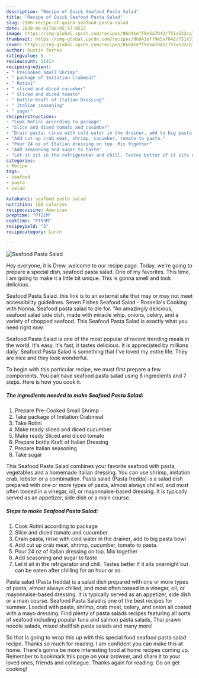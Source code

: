 ```yaml
---
description: "Recipe of Quick Seafood Pasta Salad"
title: "Recipe of Quick Seafood Pasta Salad"
slug: 2906-recipe-of-quick-seafood-pasta-salad
date: 2020-08-01T08:05:57.852Z
image: https://img-global.cpcdn.com/recipes/86d41eff9e5a7042/751x532cq70/seafood-pasta-salad-recipe-main-photo.jpg
thumbnail: https://img-global.cpcdn.com/recipes/86d41eff9e5a7042/751x532cq70/seafood-pasta-salad-recipe-main-photo.jpg
cover: https://img-global.cpcdn.com/recipes/86d41eff9e5a7042/751x532cq70/seafood-pasta-salad-recipe-main-photo.jpg
author: Dustin Torres
ratingvalue: 5
reviewcount: 11414
recipeingredient:
- " PreCooked Small Shrimp"
- " package of Imitation Crabmeat"
- " Rotini"
- " sliced and diced cucumber"
- " Sliced and diced tomato"
- " bottle Kraft of Italian Dressing"
- " Italian seasoning"
- " sugar"
recipeinstructions:
- "Cook Rotini according to package"
- "Slice and diced tomato and cucumber"
- "Drain pasta, rinse with cold water in the drainer, add to big pasta bowl"
- "Add cut up crab meat, shrimp, cucumber, tomato to pasta."
- "Pour 24 oz of Italian dressing on top. Mix together"
- "Add seasoning and sugar to taste"
- "Let it sit in the refrigerator and chill. Tastes better if it sits overnight but can be eaten after chilling for an hour or so."
categories:
- Recipe
tags:
- seafood
- pasta
- salad

katakunci: seafood pasta salad 
nutrition: 166 calories
recipecuisine: American
preptime: "PT21M"
cooktime: "PT53M"
recipeyield: "3"
recipecategory: Lunch

---
```



![Seafood Pasta Salad](https://img-global.cpcdn.com/recipes/86d41eff9e5a7042/751x532cq70/seafood-pasta-salad-recipe-main-photo.jpg)

Hey everyone, it is Drew, welcome to our recipe page. Today, we're going to prepare a special dish, seafood pasta salad. One of my favorites. This time, I am going to make it a little bit unique. This is gonna smell and look delicious.

Seafood Pasta Salad. this link is to an external site that may or may not meet accessibility guidelines. Seven Fishes Seafood Salad - Rossella&#39;s Cooking with Nonna. Seafood pasta salad to die for. &#34;An amazingly delicious, seafood salad side dish, made with miracle whip, onions, celery, and a variety of chopped seafood. This Seafood Pasta Salad is exactly what you need right now.

Seafood Pasta Salad is one of the most popular of recent trending meals in the world. It's easy, it's fast, it tastes delicious. It is appreciated by millions daily. Seafood Pasta Salad is something that I've loved my entire life. They are nice and they look wonderful.


To begin with this particular recipe, we must first prepare a few components. You can have seafood pasta salad using 8 ingredients and 7 steps. Here is how you cook it.

<!--inarticleads1-->

##### The ingredients needed to make Seafood Pasta Salad:

1. Prepare  Pre-Cooked Small Shrimp
1. Take  package of Imitation Crabmeat
1. Take  Rotini
1. Make ready  sliced and diced cucumber
1. Make ready  Sliced and diced tomato
1. Prepare  bottle Kraft of Italian Dressing
1. Prepare  Italian seasoning
1. Take  sugar


This Seafood Pasta Salad combines your favorite seafood with pasta, vegetables and a homemade Italian dressing. You can use shrimp, imitation crab, lobster or a combination. Pasta salad (Pasta fredda) is a salad dish prepared with one or more types of pasta, almost always chilled, and most often tossed in a vinegar, oil, or mayonnaise-based dressing. It is typically served as an appetizer, side dish or a main course. 

<!--inarticleads2-->

##### Steps to make Seafood Pasta Salad:

1. Cook Rotini according to package
1. Slice and diced tomato and cucumber
1. Drain pasta, rinse with cold water in the drainer, add to big pasta bowl
1. Add cut up crab meat, shrimp, cucumber, tomato to pasta.
1. Pour 24 oz of Italian dressing on top. Mix together
1. Add seasoning and sugar to taste
1. Let it sit in the refrigerator and chill. Tastes better if it sits overnight but can be eaten after chilling for an hour or so.


Pasta salad (Pasta fredda) is a salad dish prepared with one or more types of pasta, almost always chilled, and most often tossed in a vinegar, oil, or mayonnaise-based dressing. It is typically served as an appetizer, side dish or a main course. Seafood Pasta Salad is one of the best recipes for summer. Loaded with pasta, shrimp, crab meat, celery, and onion all coated with a mayo dressing. Find plenty of pasta salads recipes featuring all sorts of seafood including popular tuna and salmon pasta salads, Thai prawn noodle salads, mixed shellfish pasta salads and many more! 

So that is going to wrap this up with this special food seafood pasta salad recipe. Thanks so much for reading. I am confident you can make this at home. There's gonna be more interesting food at home recipes coming up. Remember to bookmark this page on your browser, and share it to your loved ones, friends and colleague. Thanks again for reading. Go on get cooking!
